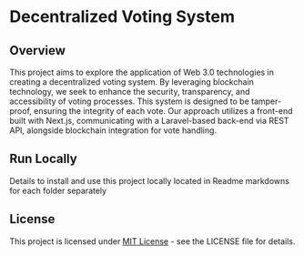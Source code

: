 # Decentralized Voting System

## Overview
This project aims to explore the application of Web 3.0 technologies in creating a decentralized voting system. By leveraging blockchain technology, we seek to enhance the security, transparency, and accessibility of voting processes. This system is designed to be tamper-proof, ensuring the integrity of each vote. Our approach utilizes a front-end built with Next.js, communicating with a Laravel-based back-end via REST API, alongside blockchain integration for vote handling.

## Run Locally
Details to install and use this project locally located in Readme markdowns for each folder separately 


## License
This project is licensed under [MIT License](LICENSE.txt) - see the LICENSE file for details.



